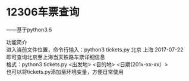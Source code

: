 # 12306车票查询
——基于python3.6

功能简介<br>
进入当前文件位置，命令行输入：python3 tickets.py 北京 上海 2017-07-22<br>
即可查询北京至上海当天铁路车票详细信息<br>
格式：python3 tickets.py <出发地> <目的地> <日期(201x-xx-xx）><br>
也可以将tickets.py添加至环境变量，方便日常使用
